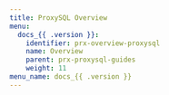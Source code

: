 ```yaml
---
title: ProxySQL Overview
menu:
  docs_{{ .version }}:
    identifier: prx-overview-proxysql
    name: Overview
    parent: prx-proxysql-guides
    weight: 11
menu_name: docs_{{ .version }}
---
```


